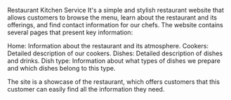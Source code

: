 Restaurant Kitchen Service
It's a simple and stylish restaurant website that allows customers to browse the menu, 
learn about the restaurant and its offerings, and find contact information for our chefs. 
The website contains several pages that present key information:

Home: Information about the restaurant and its atmosphere.
Cookers: Detailed description of our cookers.
Dishes: Detailed description of dishes and drinks.
Dish type: Information about what types of dishes we prepare and which dishes belong to this type.

The site is a showcase of the restaurant, which offers customers that 
this customer can easily find all the information they need.